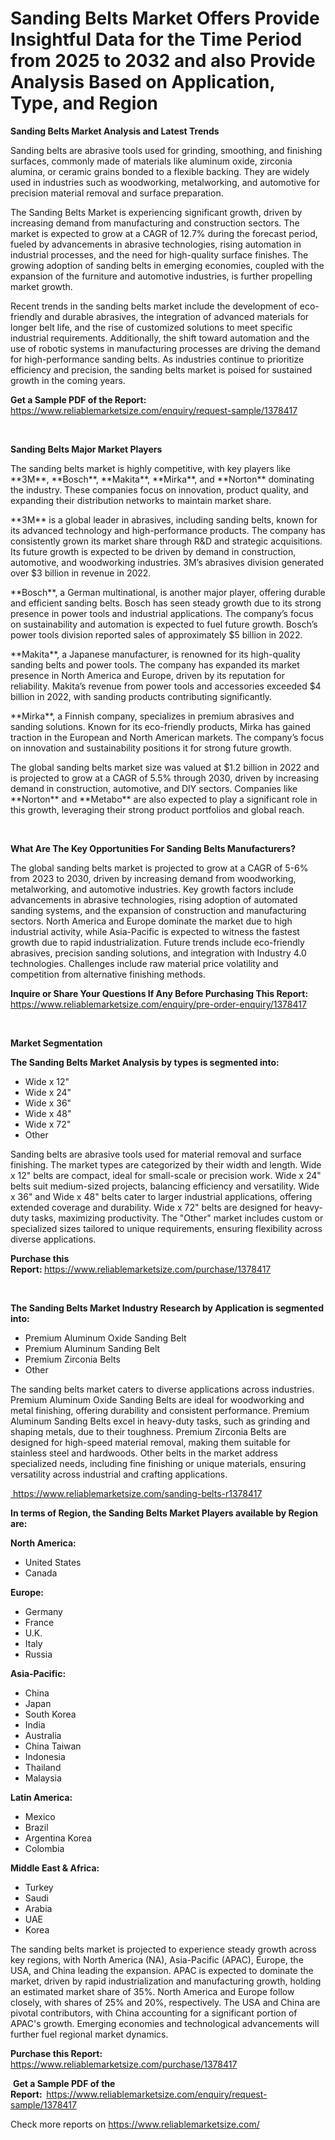 <p><h1>Sanding Belts Market Offers Provide Insightful Data for the Time Period from 2025 to 2032 and also Provide Analysis Based on Application, Type, and Region</h1></p><p><strong>Sanding Belts Market Analysis and Latest Trends</strong></p>
<p><p>Sanding belts are abrasive tools used for grinding, smoothing, and finishing surfaces, commonly made of materials like aluminum oxide, zirconia alumina, or ceramic grains bonded to a flexible backing. They are widely used in industries such as woodworking, metalworking, and automotive for precision material removal and surface preparation.</p><p>The Sanding Belts Market is experiencing significant growth, driven by increasing demand from manufacturing and construction sectors. The market is expected to grow at a CAGR of 12.7% during the forecast period, fueled by advancements in abrasive technologies, rising automation in industrial processes, and the need for high-quality surface finishes. The growing adoption of sanding belts in emerging economies, coupled with the expansion of the furniture and automotive industries, is further propelling market growth.</p><p>Recent trends in the sanding belts market include the development of eco-friendly and durable abrasives, the integration of advanced materials for longer belt life, and the rise of customized solutions to meet specific industrial requirements. Additionally, the shift toward automation and the use of robotic systems in manufacturing processes are driving the demand for high-performance sanding belts. As industries continue to prioritize efficiency and precision, the sanding belts market is poised for sustained growth in the coming years.</p></p>
<p><strong>Get a Sample PDF of the Report:&nbsp;</strong> <a href="https://www.reliablemarketsize.com/enquiry/request-sample/1378417?utm_campaign=1886&utm_medium=2&utm_source=Github&utm_content=ia&utm_term=25012025&utm_id=sanding-belts">https://www.reliablemarketsize.com/enquiry/request-sample/1378417</a></p>
<p>&nbsp;</p>
<p><strong>Sanding Belts Major Market Players</strong></p>
<p><p>The sanding belts market is highly competitive, with key players like **3M**, **Bosch**, **Makita**, **Mirka**, and **Norton** dominating the industry. These companies focus on innovation, product quality, and expanding their distribution networks to maintain market share.</p><p>**3M** is a global leader in abrasives, including sanding belts, known for its advanced technology and high-performance products. The company has consistently grown its market share through R&D and strategic acquisitions. Its future growth is expected to be driven by demand in construction, automotive, and woodworking industries. 3M’s abrasives division generated over $3 billion in revenue in 2022.</p><p>**Bosch**, a German multinational, is another major player, offering durable and efficient sanding belts. Bosch has seen steady growth due to its strong presence in power tools and industrial applications. The company’s focus on sustainability and automation is expected to fuel future growth. Bosch’s power tools division reported sales of approximately $5 billion in 2022.</p><p>**Makita**, a Japanese manufacturer, is renowned for its high-quality sanding belts and power tools. The company has expanded its market presence in North America and Europe, driven by its reputation for reliability. Makita’s revenue from power tools and accessories exceeded $4 billion in 2022, with sanding products contributing significantly.</p><p>**Mirka**, a Finnish company, specializes in premium abrasives and sanding solutions. Known for its eco-friendly products, Mirka has gained traction in the European and North American markets. The company’s focus on innovation and sustainability positions it for strong future growth.</p><p>The global sanding belts market size was valued at $1.2 billion in 2022 and is projected to grow at a CAGR of 5.5% through 2030, driven by increasing demand in construction, automotive, and DIY sectors. Companies like **Norton** and **Metabo** are also expected to play a significant role in this growth, leveraging their strong product portfolios and global reach.</p></p>
<p>&nbsp;</p>
<p><strong>What Are The Key Opportunities For Sanding Belts Manufacturers?</strong></p>
<p><p>The global sanding belts market is projected to grow at a CAGR of 5-6% from 2023 to 2030, driven by increasing demand from woodworking, metalworking, and automotive industries. Key growth factors include advancements in abrasive technologies, rising adoption of automated sanding systems, and the expansion of construction and manufacturing sectors. North America and Europe dominate the market due to high industrial activity, while Asia-Pacific is expected to witness the fastest growth due to rapid industrialization. Future trends include eco-friendly abrasives, precision sanding solutions, and integration with Industry 4.0 technologies. Challenges include raw material price volatility and competition from alternative finishing methods.</p></p>
<p><strong>Inquire or Share Your Questions If Any Before Purchasing This Report:</strong> <a href="https://www.reliablemarketsize.com/enquiry/pre-order-enquiry/1378417?utm_campaign=1886&utm_medium=2&utm_source=Github&utm_content=ia&utm_term=25012025&utm_id=sanding-belts">https://www.reliablemarketsize.com/enquiry/pre-order-enquiry/1378417</a></p>
<p>&nbsp;</p>
<p><strong>Market Segmentation</strong></p>
<p><strong>The Sanding Belts Market Analysis by types is segmented into:</strong></p>
<p><ul><li>Wide x 12"</li><li>Wide x 24"</li><li>Wide x 36"</li><li>Wide x 48"</li><li>Wide x 72"</li><li>Other</li></ul></p>
<p><p>Sanding belts are abrasive tools used for material removal and surface finishing. The market types are categorized by their width and length. Wide x 12" belts are compact, ideal for small-scale or precision work. Wide x 24" belts suit medium-sized projects, balancing efficiency and versatility. Wide x 36" and Wide x 48" belts cater to larger industrial applications, offering extended coverage and durability. Wide x 72" belts are designed for heavy-duty tasks, maximizing productivity. The "Other" market includes custom or specialized sizes tailored to unique requirements, ensuring flexibility across diverse applications.</p></p>
<p><strong>Purchase this Report:&nbsp;</strong><a href="https://www.reliablemarketsize.com/purchase/1378417?utm_campaign=1886&utm_medium=2&utm_source=Github&utm_content=ia&utm_term=25012025&utm_id=sanding-belts">https://www.reliablemarketsize.com/purchase/1378417</a></p>
<p>&nbsp;</p>
<p><strong>The Sanding Belts Market Industry Research by Application is segmented into:</strong></p>
<p><ul><li>Premium Aluminum Oxide Sanding Belt</li><li>Premium Aluminum Sanding Belt</li><li>Premium Zirconia Belts</li><li>Other</li></ul></p>
<p><p>The sanding belts market caters to diverse applications across industries. Premium Aluminum Oxide Sanding Belts are ideal for woodworking and metal finishing, offering durability and consistent performance. Premium Aluminum Sanding Belts excel in heavy-duty tasks, such as grinding and shaping metals, due to their toughness. Premium Zirconia Belts are designed for high-speed material removal, making them suitable for stainless steel and hardwoods. Other belts in the market address specialized needs, including fine finishing or unique materials, ensuring versatility across industrial and crafting applications.</p></p>
<p><a href="https://www.reliablemarketsize.com/sanding-belts-r1378417?utm_campaign=1886&utm_medium=2&utm_source=Github&utm_content=ia&utm_term=25012025&utm_id=sanding-belts">&nbsp;https://www.reliablemarketsize.com/sanding-belts-r1378417</a></p>
<p><strong>In terms of Region, the Sanding Belts Market Players available by Region are:</strong></p>
<p>
    <p> <strong> North America: </strong>
        <ul>
            <li>United States</li>
            <li>Canada</li>
        </ul>
        </p> 
    <p> <strong> Europe: </strong>
        <ul>
            <li>Germany</li>
            <li>France</li>
            <li>U.K.</li>
            <li>Italy</li>
            <li>Russia</li>
        </ul>
        </p> 
    <p> <strong> Asia-Pacific: </strong>
        <ul>
            <li>China</li>
            <li>Japan</li>
            <li>South Korea</li>
            <li>India</li>
            <li>Australia</li>
            <li>China Taiwan</li>
            <li>Indonesia</li>
            <li>Thailand</li>
            <li>Malaysia</li>
        </ul>
        </p> 
    <p> <strong> Latin America: </strong>
        <ul>
            <li>Mexico</li>
            <li>Brazil</li>
            <li>Argentina Korea</li>
            <li>Colombia</li>
        </ul>
        </p> 
    <p> <strong> Middle East & Africa: </strong>
        <ul>
            <li>Turkey</li>
            <li>Saudi</li>
            <li>Arabia</li>
            <li>UAE</li>
            <li>Korea</li>
        </ul>
    </p>
    </p>
<p><p>The sanding belts market is projected to experience steady growth across key regions, with North America (NA), Asia-Pacific (APAC), Europe, the USA, and China leading the expansion. APAC is expected to dominate the market, driven by rapid industrialization and manufacturing growth, holding an estimated market share of 35%. North America and Europe follow closely, with shares of 25% and 20%, respectively. The USA and China are pivotal contributors, with China accounting for a significant portion of APAC's growth. Emerging economies and technological advancements will further fuel regional market dynamics.</p></p>
<p><strong>Purchase this Report: </strong><a href="https://www.reliablemarketsize.com/purchase/1378417?utm_campaign=1886&utm_medium=2&utm_source=Github&utm_content=ia&utm_term=25012025&utm_id=sanding-belts">https://www.reliablemarketsize.com/purchase/1378417</a></p>
<p>&nbsp;<strong>Get a Sample PDF of the Report:&nbsp;&nbsp;</strong><a href="https://www.reliablemarketsize.com/enquiry/request-sample/1378417?utm_campaign=1886&utm_medium=2&utm_source=Github&utm_content=ia&utm_term=25012025&utm_id=sanding-belts">https://www.reliablemarketsize.com/enquiry/request-sample/1378417</a></p>
<p><strong></strong></p>
<p>Check more reports on <a href="https://www.reliablemarketsize.com/?utm_campaign=1886&utm_medium=2&utm_source=Github&utm_content=ia&utm_term=25012025&utm_id=sanding-belts">https://www.reliablemarketsize.com/</a></p>